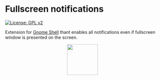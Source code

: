# Fullscreen notifications
[![License: GPL v2](https://img.shields.io/badge/License-GPLv2-blue.svg)](https://github.com/soal/gnome-shell-extension-fullscreen-notifications/blob/master/LICENSE)

Extension for [Gnome Shell](https://gnome.org) thant enables all notifications even if fullscreen window is presented on the screen.

<p align="center">
<a href="https://extensions.gnome.org/extension/1610/fullscreen-notifications/">
<img src="https://micheleg.github.io/dash-to-dock/media/get-it-on-ego.png" height="100">
</a>
</p>
